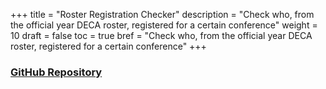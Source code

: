 +++
title = "Roster Registration Checker"
description = "Check who, from the official year DECA roster, registered for a certain conference"
weight = 10
draft = false
toc = true
bref = "Check who, from the official year DECA roster, registered for a certain conference"
+++

### [GitHub Repository](https://github.com/VCHS-DECA-Software/Roster-Registration-Checker)
